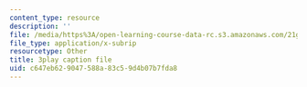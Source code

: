 ```yaml
---
content_type: resource
description: ''
file: /media/https%3A/open-learning-course-data-rc.s3.amazonaws.com/21g-101-chinese-i-regular-fall-2014/c647eb629047588a83c59d4b07b7fda8_pVJ6E-jUeb0.vtt
file_type: application/x-subrip
resourcetype: Other
title: 3play caption file
uid: c647eb62-9047-588a-83c5-9d4b07b7fda8
---
```


